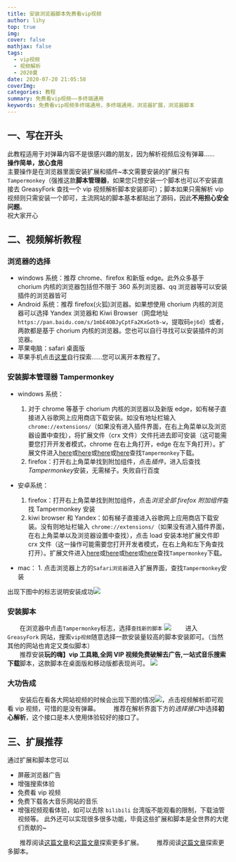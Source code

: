 ```yaml
---
title: 安装浏览器脚本免费看vip视频
author: lihy
top: true
img:
cover: false
mathjax: false
tags:
  - vip视频
  - 视频解析
  - 2020夏
date: 2020-07-20 21:05:58
coverImg:
categories: 教程
summary: 免费看vip视频——多终端通用
keywords: 免费看vip视频多终端通用，多终端通用，浏览器扩展，浏览器脚本
---
```


## 一、写在开头

此教程适用于对弹幕内容不是很感兴趣的朋友，因为解析视频后没有弹幕……  
**操作简单，放心食用**  
主要操作是在浏览器里面安装扩展和插件~本文需要安装的扩展只有 `Tampermonkey`（强推这款**脚本管理器**，如果您只想安装一个脚本也可以不安装直接去 GreasyFork 查找一个 vip 视频解析脚本安装即可）；脚本如果只需解析 vip 视频则只需安装一个即可，主流网站的脚本基本都贴出了源码，因此**不用担心安全问题**。  
祝大家开心

## 二、视频解析教程

### 浏览器的选择

- windows 系统：推荐 chrome、firefox 和新版 edge。此外众多基于 chorium 内核的浏览器包括但不限于 360 系列浏览器、qq 浏览器等可以安装插件的浏览器皆可
- Android 系统：推荐 firefox(火狐)浏览器。如果想使用 chorium 内核的浏览器可以选择 Yandex 浏览器和 Kiwi Browser（网盘地址`https://pan.baidu.com/s/1mbE4OBJyCptFa2KxGotb-w`，提取码`ej6d`）或者，两款都是基于 chorium 内核的浏览器。您也可以自行寻找可以安装插件的浏览器。
- 苹果电脑：safari 桌面版
- 苹果手机点击[这里](https://sspai.com/post/60655)自行探索……您可以离开本教程了。

### 安装脚本管理器 Tampermonkey

- windows 系统：

  1. 对于 chrome 等基于 chorium 内核的浏览器以及新版 edge，如有梯子直接进入谷歌网上应用商店下载安装。如没有地址栏输入 `chrome://extensions/`（如果没有进入插件界面，在右上角菜单以及浏览器设置中查找），将扩展文件（crx 文件）文件托进去即可安装（这可能需要您打开开发者模式，chrome 在右上角打开，edge 在左下角打开）。扩展文件进入[here](https://huajiakeji.com/)或[here](https://www.crx4chrome.com/)或[here](https://www.chromefor.com/)或[here](https://github.com/njulhy/funny_object/blob/master/4.10_0.crx)查找`Tampermonkey`下载。
  2. firefox：打开右上角菜单找到附加组件，点击*插件*，进入后查找*Tampermonkey*安装，无需梯子。失败自行百度

- 安卓系统：

  1. firefox：打开右上角菜单找到附加组件，点击*浏览全部 firefox 附加组件*查找 Tampermonkey 安装
  2. kiwi browser 和 Yandex：如有梯子直接进入谷歌网上应用商店下载安装。没有则地址栏输入 `chrome://extensions/`（如果没有进入插件界面，在右上角菜单以及浏览器设置中查找），点击 load 安装本地扩展文件即 crx 文件（这一操作可能需要您打开开发者模式，在右上角和左下角查找打开）。扩展文件进入[here](https://huajiakeji.com/)或[here](https://www.crx4chrome.com/)或[here](https://www.chromefor.com/)或[here](https://github.com/njulhy/funny_object/blob/master/4.10_0.crx)查找`Tampermonkey`下载。

- mac： 1. 点击浏览器上方的`Safari浏览器`进入扩展界面，查找`Tampermonkey`安装

出现下图中的标志说明安装成功<img src="https://s1.ax1x.com/2020/07/20/U5Vo1s.jpg">

### 安装脚本

&emsp;&emsp;在浏览器中点击`Tampermonkey`标志，选择`查找新的脚本`
<img src="https://s1.ax1x.com/2020/07/20/U5Z3E8.jpg">
&emsp;&emsp;进入 `GreasyFork` 网站，搜索`vip视频`随意选择一款安装量较高的脚本安装即可。（当然其他的网站也肯定又类似脚本）  
 &emsp;&emsp;推荐安装**玩的嗨】vip 工具箱,全网 VIP 视频免费破解去广告,一站式音乐搜索下载**脚本，这款脚本在桌面版和移动版都表现尚可。
<img src="https://s1.ax1x.com/2020/07/20/U5Z2vR.jpg">

### 大功告成

&emsp;&emsp;安装后在看各大网站视频的时候会出现下图的情况<img src="https://s1.ax1x.com/2020/07/20/U5nrUf.jpg">，点击视频解析即可观看 vip 视频，可惜的是没有弹幕。
&emsp;&emsp;推荐在解析界面下方的*选择接口*中选择**初心解析**，这个接口是本人使用体验较好的接口了。

## 三、扩展推荐

通过扩展和脚本您可以

- 屏蔽浏览器广告
- 增强搜索体验
- 免费看 vip 视频
- 免费下载各大音乐网站的音乐
- 增强视频观看体验，如可以去除 `bilibili` 台湾版不能观看的限制，下载油管视频等。
  此外还可以实现很多很多功能，毕竟这些扩展和脚本是全世界的大佬们贡献的~

&emsp;&emsp;推荐阅读[这篇文章](https://sspai.com/post/55164)和[这篇文章](https://wsgzao.github.io/post/chrome-extensions/)探索更多扩展。
&emsp;&emsp;推荐阅读[这篇文章](https://www.runningcheese.com/userscripts)探索更多脚本。
